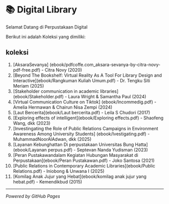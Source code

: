 # 📚 Digital Library

Selamat Datang di Perpustakaan Digital

Berikut ini adalah Koleksi yang dimiliki:

## koleksi
1. [AksaraSevanya] (ebook/pdfcoffe.com_aksara-sevanya-by-citra-novy-pdf-free.pdf) - Citra Novy (2020) 
2. [Beyond The Bookshelf: Virtual Reality As A Tool For Library Design and Interactive](ebook/Rangkuman Kuliah Umum.pdf) - Dr. Tengku Siti Meriam (2025)
3. [Stakeholder communication in academic libraries] (ebook/Stakeholder.pdf) - Laura Wright & Samantha Paul (2024)
4. [Virtual Communication Culture on Tiktok] (ebook/Incommedig.pdf) - Amelia Hermawan & Chairun Nisa Zempi (2024)
5. [Laut Bercerita](ebook/Laut bercerita.pdf) - Leila S Chudori (2017)
6. [Exploring effects of intelligent](ebook/Exploring effects.pdf) - Shaofeng Wang, dkk (2023)
7. [Investingating the Role of Public Relations Campaigns in Environment Awareness Among University Students] (ebook/Ivestigating.pdf) - MuhammadNoorAlAdwan, dkk (2025)
8. [Layanan Kebunghattan Di perpustakaan Universitas Bung Hatta](ebook/Layanan perpus.pdf) - Septevan Nanda Yudisman (2023) 
9. [Peran Pustakawandalam Kegiatan Hubungan Masyarakat di Perpustakaan](ebook/Peran Pustakawan.pdf) - Joko Santosa (2021)
10. [Public Relations in Contemporary Academic Libraries](ebook/Public Relations.pdf) - Iniobong & Unwana I (2025)
11. [Komilag Anak Jujur yang Hebat](ebook/komilag anak jujur yang hebat.pdf) - Kemendikbud (2015)
    
---

*Powered by GitHub Pages*
